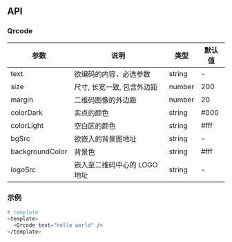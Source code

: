 ## API

### Qrcode

| 参数            | 说明                         | 类型   | 默认值 |
| --------------- | ---------------------------- | ------ | ------ |
| text            | 欲编码的内容，必选参数       | string | -      |
| size            | 尺寸, 长宽一致, 包含外边距   | number | 200    |
| margin          | 二维码图像的外边距           | number | 20     |
| colorDark       | 实点的颜色                   | string | #000   |
| colorLight      | 空白区的颜色                 | string | #fff   |
| bgSrc           | 欲嵌入的背景图地址           | string | -      |
| backgroundColor | 背景色                       | string | #fff   |
| logoSrc         | 嵌入至二维码中心的 LOGO 地址 | string | -      |

### 示例

```bash
# template
<template>
  <Qrcode text="hello world" />
</template>
```
